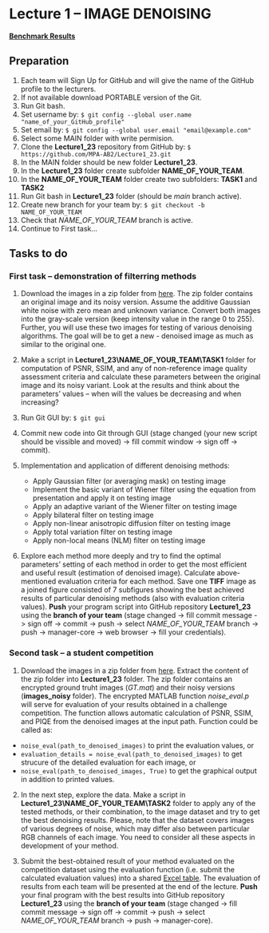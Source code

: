 # Lecture 1 – IMAGE DENOISING

[**Benchmark Results**](https://docs.google.com/spreadsheets/d/1jsDvDSrWfIivlTZ-4eFtnNy0qJM3-DCJ/edit#gid=1757787205)

## Preparation

1. Each team will Sign Up for GitHub and will give the name of the GitHub profile to the lecturers.
2. If not available download PORTABLE version of the Git.
3. Run Git bash.
4. Set username by: `$ git config --global user.name "name_of_your_GitHub_profile"`
5. Set email by: `$ git config --global user.email "email@example.com"`
6. Select some MAIN folder with write permision.
7. Clone the **Lecture1_23** repository from GitHub by: `$ https://github.com/MPA-AB2/Lecture1_23.git`
8. In the MAIN folder should be new folder **Lecture1_23**.
9. In the **Lecture1_23** folder create subfolder **NAME_OF_YOUR_TEAM**.
10. In the **NAME_OF_YOUR_TEAM** folder create two subfolders: **TASK1** and **TASK2**
11. Run Git bash in **Lecture1_23** folder (should be *main* branch active).
12. Create new branch for your team by: `$ git checkout -b NAME_OF_YOUR_TEAM`
13. Check that  *NAME_OF_YOUR_TEAM* branch is active.
14. Continue to First task...

## Tasks to do

### First task – demonstration of filterring methods

1. Download the images in a zip folder from [here](https://www.vut.cz/www_base/vutdisk.php?i=308960ae59). The zip folder contains an original image and its noisy version. Assume the additive Gaussian white noise with zero mean and unknown variance. Convert both images into the gray-scale version (keep intensity value in the range 0 to 255). Further, you will use these two images for testing of various denoising algorithms. The goal will be to get a new - denoised image as much as similar to the original one.

2. Make a script in **Lecture1_23\NAME_OF_YOUR_TEAM\TASK1** folder for computation of PSNR, SSIM, and any of non-reference image quality assessment criteria and calculate these parameters between the original image and its noisy variant. Look at the results and think about the parameters’ values – when will the values be decreasing and when increasing?

3. Run Git GUI by: `$ git gui`
4. Commit new code into Git through GUI (stage changed (your new script should be vissible and moved) -> fill commit window -> sign off -> commit).

5. Implementation and application of different denoising methods:
   * Apply Gaussian filter (or averaging mask) on testing image
   * Implement the basic variant of Wiener filter using the equation from presentation and apply it on testing image
   * Apply an adaptive variant of the Wiener filter on testing image
   * Apply bilateral filter on testing image
   * Apply non-linear anisotropic diffusion filter on testing image
   * Apply total variation filter on testing image
   * Apply non-local means (NLM) filter on testing image

6. Explore each method more deeply and try to find the optimal parameters’ setting of each method in order to get the most efficient and useful result (estimation of denoised image). Calculate above-mentioned evaluation criteria for each method. Save one **TIFF** image as a joined figure consisted of 7 subfigures showing the best achieved results of particular denoising methods (also with evaluation criteria values). **Push** your program script into GitHub repository **Lecture1_23** using the **branch of your team** (stage changed -> fill commit message -> sign off -> commit -> push -> select *NAME_OF_YOUR_TEAM* branch -> push -> manager-core -> web browser -> fill your credentials).

### Second task – a student competition

1. Download the images in a zip folder from [here](https://www.vut.cz/www_base/vutdisk.php?i=308990af26). Extract the content of the zip folder into **Lecture1_23** folder. The zip folder contains an encrypted ground truht images (*GT.mat*) and their noisy versions (**images_noisy** folder). The encrypted MATLAB function *noise_eval.p* will serve for evaluation of your results obtained in a challenge competition. The function allows automatic calculation of PSNR, SSIM, and PIQE from the denoised images at the input path. Function could be called as:

* `noise_eval(path_to_denoised_images)` to print the evaluation values, or
* `evaluation_details = noise_eval(path_to_denoised_images)` to get strucure of the detailed evaluation for each image, or
* `noise_eval(path_to_denoised_images, True)` to get the graphical output in addition to printed values.

2. In the next step, explore the data. Make a script in **Lecture1_23\NAME_OF_YOUR_TEAM\TASK2** folder to apply any of the tested methods, or their combination, to the image dataset and try to get the best denoising results. Please, note that the dataset covers images of various degrees of noise, which may differ also between particular RGB channels of each image. You need to consider all these aspects in development of your method.

3. Submit the best-obtained result of your method evaluated on the competition dataset using the evaluation function (i.e. submit the calculated evaluation values) into a shared [Excel table](https://docs.google.com/spreadsheets/d/1jsDvDSrWfIivlTZ-4eFtnNy0qJM3-DCJ/edit#gid=1757787205). The evaluation of results from each team will be presented at the end of the lecture. **Push** your final program with the best results into GitHub repository **Lecture1_23** using the **branch of your team** (stage changed -> fill commit message -> sign off -> commit -> push -> select *NAME_OF_YOUR_TEAM* branch -> push -> manager-core).

